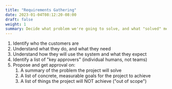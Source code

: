 ```yaml
---
title: "Requirements Gathering"
date: 2023-01-04T08:12:20-08:00
draft: false
weight: 1
summary: Decide what problem we're going to solve, and what "solved" means.
---
```


1. Identify who the customers are
2. Understand what they do, and what they need
3. Understand how they will use the system and what they expect
4. Identify a list of "key approvers" (individual humans, not teams)
5. Propose and get approval on:
    1. A summary of the problem the project will solve
    2. A list of concrete, measurable goals for the project to achieve
    3. A list of things the project will NOT achieve ("out of scope")